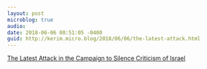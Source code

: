 ```yaml
---
layout: post
microblog: true
audio: 
date: 2018-06-06 00:51:05 -0400
guid: http://kerim.micro.blog/2018/06/06/the-latest-attack.html
---
```

[The Latest Attack in the Campaign to Silence Criticism of Israel](http://www.aclu.org/blog/free-speech/rights-protesters/latest-attack-campaign-silence-criticism-israel)
